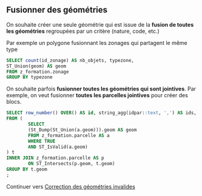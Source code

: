 ## Fusionner des géométries

On souhaite créer une seule géométrie qui est issue de la **fusion de toutes les géométries** regroupées par un critère (nature, code, etc.)

Par exemple un polygone fusionnant les zonages qui partagent le même type

```sql
SELECT count(id_zonage) AS nb_objets, typezone,
ST_Union(geom) AS geom
FROM z_formation.zonage
GROUP BY typezone
```

On souhaite parfois **fusionner toutes les géométries qui sont jointives**.
Par exemple, on veut fusionner **toutes les parcelles jointives** pour créer des blocs.

```sql
SELECT row_number() OVER() AS id, string_agg(idpar::text, ',') AS ids, t.geom
FROM (
        SELECT
        (St_Dump(St_Union(a.geom))).geom AS geom
        FROM z_formation.parcelle AS a
        WHERE TRUE
        AND ST_IsValid(a.geom)
) t
INNER JOIN z_formation.parcelle AS p
        ON ST_Intersects(p.geom, t.geom)
GROUP BY t.geom
;
```

Continuer vers [Correction des géométries invalides](./validate_geometries.md)
